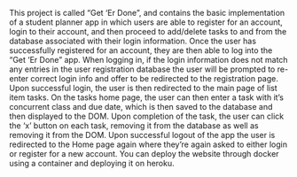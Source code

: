 This project is called “Get ‘Er Done”, and contains the basic implementation of a student planner app in which users are able to register for an account, login to their account, and then proceed to add/delete tasks to and from the database associated with their login information.  Once the user has successfully registered for an account, they are then able to log into the “Get ‘Er Done” app.  When logging in, if the login information does not match any entries in the user registration database the user will be prompted to re-enter correct login info and offer to be redirected to the registration page.  Upon successful login, the user is then redirected to the main page of list item tasks.  On the tasks home page, the user can then enter a task with it’s concurrent class and due date, which is then saved to the database and then displayed to the DOM.  Upon completion of the task, the user can click the ‘x’ button on each task, removing it from the database as well as removing it from the DOM.  Upon successful logout of the app the user is redirected to the Home page again where they’re again asked to either login or register for a new account. You can deploy the website through docker using a container and deploying it on heroku. 
